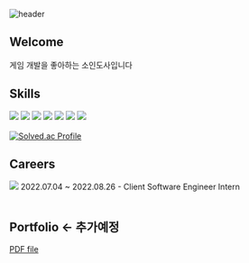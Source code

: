 ![header](https://capsule-render.vercel.app/api?type=rounded&color=timeGradient&height=150&section=header&text=SoinDosa&fontSize=70)
## Welcome
게임 개발을 좋아하는 소인도사입니다

## Skills
<img
  src="https://img.shields.io/badge/Unity-000000?style=plastic&logo=unity&logoColor=white"
/>
<img
  src="https://img.shields.io/badge/C%23-239120?style=plastic&logo=C%20Sharp&logoColor=white"
/>
<img
  src="https://img.shields.io/badge/C%2B%2B-00599c?style=plastic&logo=C%2B%2B&logoColor=white"
/>
<img
  src="https://img.shields.io/badge/Action%20Script%203.0-FF0000?style=plastic&logo=Adobe&logoColor=white"
/>
<img
  src="https://img.shields.io/badge/Github-181717?style=plastic&logo=Github&logoColor=white"
/>
<img
  src="https://img.shields.io/badge/Slack-4A154B?style=plastic&logo=Slack&logoColor=white"
/>
<img
  src="https://img.shields.io/badge/Perforce-404040?style=plastic&logo=Perforce&logoColor=white"
/>
<br/>
<br/>
[![Solved.ac Profile](http://mazassumnida.wtf/api/v2/generate_badge?boj=rlatjsgnl519)](https://solved.ac/rlatjsgnl519/)<br/>
## Careers
<img
  src="https://img.shields.io/badge/EA%20Korea-000000?style=plastic&logo=EA&logoColor=white"
/>
2022.07.04 ~ 2022.08.26 - Client Software Engineer Intern
<br/>
<br/>
## Portfolio <- 추가예정
[PDF file]()
<!--
**SoinDosa/SoinDosa** is a ✨ _special_ ✨ repository because its `README.md` (this file) appears on your GitHub profile.

Here are some ideas to get you started:

- 🔭 I’m currently working on ...
- 🌱 I’m currently learning ...
- 👯 I’m looking to collaborate on ...
- 🤔 I’m looking for help with ...
- 💬 Ask me about ...
- 📫 How to reach me: ...
- 😄 Pronouns: ...
- ⚡ Fun fact: ...
-->
